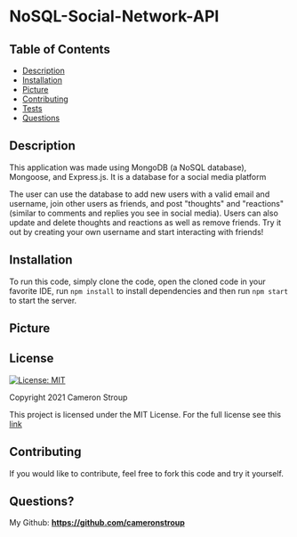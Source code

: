 # NoSQL-Social-Network-API
## Table of Contents
* [Description](#description)
* [Installation](#installation)
* [Picture](#picture)
* [Contributing](#contributing)
* [Tests](#tests)
* [Questions](#questions)

## Description
This application was made using MongoDB (a NoSQL database), Mongoose, and Express.js. It is a database for a social media platform 

The user can use the database to add new users with a valid email and username, join other users as friends, and post "thoughts" and "reactions" (similar to comments and replies you see in social media). Users can also update and delete thoughts and reactions as well as remove friends. Try it out by creating your own username and start interacting with friends!

## Installation
To run this code, simply clone the code, open the cloned code in your favorite IDE, run `npm install` to install dependencies and then run `npm start` to start the server.

## Picture 



## License
[![License: MIT](https://img.shields.io/badge/License-MIT-red.svg)](https://opensource.org/licenses/MIT)

Copyright 2021 Cameron Stroup

This project is licensed under the MIT License. For the full license see this [link](https://opensource.org/licenses/MIT)

## Contributing

If you would like to contribute, feel free to fork this code and try it yourself.



## Questions?
My Github: **https://github.com/cameronstroup**
